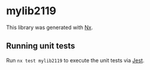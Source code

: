 # mylib2119

This library was generated with [Nx](https://nx.dev).

## Running unit tests

Run `nx test mylib2119` to execute the unit tests via [Jest](https://jestjs.io).
